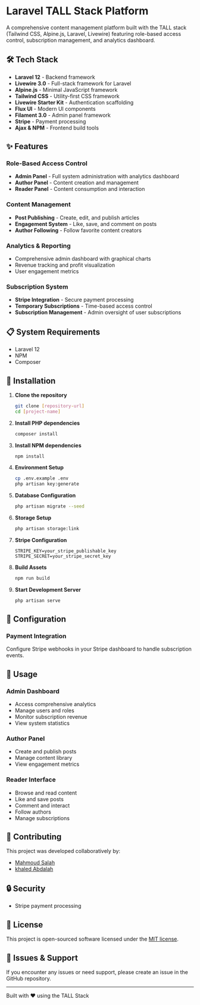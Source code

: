 # Laravel TALL Stack Platform

A comprehensive content management platform built with the TALL stack (Tailwind CSS, Alpine.js, Laravel, Livewire) featuring role-based access control, subscription management, and analytics dashboard.

## 🛠️ Tech Stack

- **Laravel 12** - Backend framework
- **Livewire 3.0** - Full-stack framework for Laravel
- **Alpine.js** - Minimal JavaScript framework
- **Tailwind CSS** - Utility-first CSS framework
- **Livewire Starter Kit** - Authentication scaffolding
- **Flux UI** - Modern UI components
- **Filament 3.0** - Admin panel framework
- **Stripe** - Payment processing
- **Ajax & NPM** - Frontend build tools

## ✨ Features

### Role-Based Access Control
- **Admin Panel** - Full system administration with analytics dashboard
- **Author Panel** - Content creation and management
- **Reader Panel** - Content consumption and interaction

### Content Management
- **Post Publishing** - Create, edit, and publish articles
- **Engagement System** - Like, save, and comment on posts
- **Author Following** - Follow favorite content creators

### Analytics & Reporting
- Comprehensive admin dashboard with graphical charts
- Revenue tracking and profit visualization
- User engagement metrics

### Subscription System
- **Stripe Integration** - Secure payment processing
- **Temporary Subscriptions** - Time-based access control
- **Subscription Management** - Admin oversight of user subscriptions

## 📋 System Requirements

- Laravel 12
- NPM
- Composer

## 🚀 Installation

1. **Clone the repository**
   ```bash
   git clone [repository-url]
   cd [project-name]
   ```

2. **Install PHP dependencies**
   ```bash
   composer install
   ```

3. **Install NPM dependencies**
   ```bash
   npm install
   ```

4. **Environment Setup**
   ```bash
   cp .env.example .env
   php artisan key:generate
   ```

5. **Database Configuration**
   ```bash
   php artisan migrate --seed
   ```

6. **Storage Setup**
   ```bash
   php artisan storage:link
   ```

7. **Stripe Configuration**
   ```env
   STRIPE_KEY=your_stripe_publishable_key
   STRIPE_SECRET=your_stripe_secret_key
   ```

8. **Build Assets**
   ```bash
   npm run build
   ```

9. **Start Development Server**
   ```bash
   php artisan serve
   ```

## 🔧 Configuration

### Payment Integration
Configure Stripe webhooks in your Stripe dashboard to handle subscription events.

## 📱 Usage

### Admin Dashboard
- Access comprehensive analytics
- Manage users and roles
- Monitor subscription revenue
- View system statistics

### Author Panel
- Create and publish posts
- Manage content library
- View engagement metrics

### Reader Interface
- Browse and read content
- Like and save posts
- Comment and interact
- Follow authors
- Manage subscriptions

## 🤝 Contributing

This project was developed collaboratively by:
- [Mahmoud Salah](https://github.com/MahmoudSalah53)
- [khaled Abdalah](https://github.com/khaledAbdalah)

## 🔒 Security

- Stripe payment processing

## 📄 License

This project is open-sourced software licensed under the [MIT license](LICENSE).

## 🐛 Issues & Support

If you encounter any issues or need support, please create an issue in the GitHub repository.

---

Built with ❤️ using the TALL Stack
